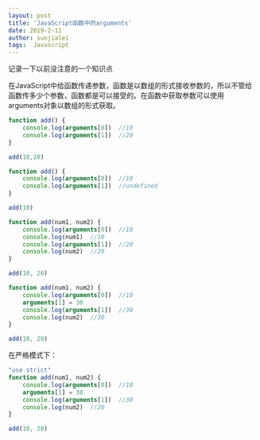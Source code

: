 ```yaml
---
layout: post
title: 'JavaScript函数中的arguments'
date: 2019-2-11
author: sunjialei
tags:  Javascript
---
```


记录一下以前没注意的一个知识点

在JavaScript中给函数传递参数，函数是以数组的形式接收参数的，所以不管给函数传多少个参数，函数都是可以接受的。在函数中获取参数可以使用arguments对象以数组的形式获取。

```javascript
function add() {
    console.log(arguments[0])  //10
    console.log(arguments[1])  //20
}

add(10,20)
```

```javascript
function add() {
    console.log(arguments[0])  //10
    console.log(arguments[1])  //undefined
}

add(10)
```

```javascript
function add(num1, num2) {
    console.log(arguments[0])  //10
    console.log(num1)  //10
    console.log(arguments[1])  //20
    console.log(num2)  //20
}

add(10, 20)
```

```javascript
function add(num1, num2) {
    console.log(arguments[0])  //10
    arguments[1] = 30
    console.log(arguments[1])  //30
    console.log(num2)  //30
}

add(10, 20)
```

在严格模式下：
```javascript
"use strict"
function add(num1, num2) {
    console.log(arguments[0])  //10
    arguments[1] = 30
    console.log(arguments[1])  //30
    console.log(num2)  //20
}

add(10, 20)
```











